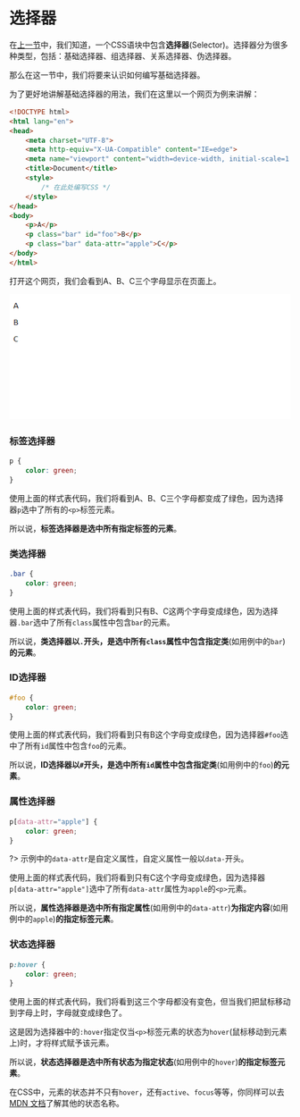 # 选择器

在[上一节](/css-tutorial/1)中，我们知道，一个CSS语块中包含**选择器**(Selector)。选择器分为很多种类型，包括：基础选择器、组选择器、关系选择器、伪选择器。

那么在这一节中，我们将要来认识如何编写基础选择器。

为了更好地讲解基础选择器的用法，我们在这里以一个网页为例来讲解：

```html
<!DOCTYPE html>
<html lang="en">
<head>
    <meta charset="UTF-8">
    <meta http-equiv="X-UA-Compatible" content="IE=edge">
    <meta name="viewport" content="width=device-width, initial-scale=1.0">
    <title>Document</title>
    <style>
        /* 在此处编写CSS */
    </style>
</head>
<body>
    <p>A</p>
    <p class="bar" id="foo">B</p>
    <p class="bar" data-attr="apple">C</p>
</body>
</html>
```

打开这个网页，我们会看到A、B、C三个字母显示在页面上。

![2-1](../img/css-2-1.png)

### 标签选择器

```css
p {
    color: green;
}
```

使用上面的样式表代码，我们将看到A、B、C三个字母都变成了绿色，因为选择器`p`选中了所有的`<p>`标签元素。

所以说，**标签选择器是选中所有指定标签的元素**。

### 类选择器

```css
.bar {
    color: green;
}
```

使用上面的样式表代码，我们将看到只有B、C这两个字母变成绿色，因为选择器`.bar`选中了所有`class`属性中包含`bar`的元素。

所以说，**类选择器以`.`开头，是选中所有`class`属性中包含指定类**(如用例中的`bar`)**的元素**。

### ID选择器

```css
#foo {
    color: green;
}
```

使用上面的样式表代码，我们将看到只有B这个字母变成绿色，因为选择器`#foo`选中了所有`id`属性中包含`foo`的元素。

所以说，**ID选择器以`#`开头，是选中所有`id`属性中包含指定类**(如用例中的`foo`)**的元素**。

### 属性选择器

```css
p[data-attr="apple"] {
    color: green;
}
```

?> 示例中的`data-attr`是自定义属性，自定义属性一般以`data-`开头。

使用上面的样式表代码，我们将看到只有C这个字母变成绿色，因为选择器`p[data-attr="apple"]`选中了所有`data-attr`属性为`apple`的`<p>`元素。

所以说，**属性选择器是选中所有指定属性**(如用例中的`data-attr`)**为指定内容**(如用例中的`apple`)**的指定标签元素**。

### 状态选择器

```css
p:hover {
    color: green;
}
```

使用上面的样式表代码，我们将看到这三个字母都没有变色，但当我们把鼠标移动到字母上时，字母就变成绿色了。

这是因为选择器中的`:hover`指定仅当`<p>`标签元素的状态为`hover`(鼠标移动到元素上)时，才将样式赋予该元素。

所以说，**状态选择器是选中所有状态为指定状态**(如用例中的`hover`)**的指定标签元素**。

在CSS中，元素的状态并不只有`hover`，还有`active`、`focus`等等，你同样可以去[MDN 文档](https://developer.mozilla.org/zh-CN/docs/Web/CSS)了解其他的状态名称。


